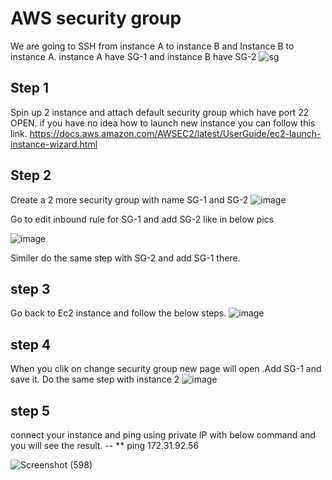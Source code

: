 
# AWS security group
  We are going to SSH from instance A to instance B and Instance B to instance A. instance A have SG-1 and instance B have SG-2
  ![sg](https://user-images.githubusercontent.com/59732833/182826586-b1ebd1bb-6801-4910-9920-9d7977e0ee7f.png)


## Step 1 
  Spin up 2 instance and attach default security group which have port 22 OPEN. if you have no idea how to launch new instance you can follow this link.
  https://docs.aws.amazon.com/AWSEC2/latest/UserGuide/ec2-launch-instance-wizard.html
  
    
## Step 2 
   Create a 2 more security group with name SG-1 and SG-2
   ![image](https://user-images.githubusercontent.com/59732833/182826931-67987f27-6337-4694-9f63-01ba79307e59.png)

   Go to edit inbound rule for SG-1 and add SG-2 like in below pics

![image](https://user-images.githubusercontent.com/59732833/182826973-e0d14a6e-7013-48b1-b2f2-83b0e6068d19.png)

   Similer do the same step with SG-2 and add SG-1 there.
   
   
 ## step 3
  Go back to Ec2 instance and follow the below steps.
 ![image](https://user-images.githubusercontent.com/59732833/182827120-03d311d0-ae59-45f9-bb32-983de2dc34b2.png)
 
 ## step 4
  When you clik on change security group new page will open .Add SG-1 and save it. Do the 
  same step with instance 2
  ![image](https://user-images.githubusercontent.com/59732833/182827238-4997be1a-bfae-4e30-8008-e7f158eebf32.png)


## step 5
  connect your instance and ping using private IP with below command and you will see the result.
  -- ** ping 172.31.92.56
  
  ![Screenshot (598)](https://user-images.githubusercontent.com/59732833/182827560-e09d0bf8-2ef3-4405-95e9-0e3010f6ef6b.png)

  
   
  
